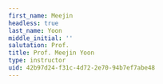 ```yaml
---
first_name: Meejin
headless: true
last_name: Yoon
middle_initial: ''
salutation: Prof.
title: Prof. Meejin Yoon
type: instructor
uid: 42b97d24-f31c-4d72-2e70-94b7ef7abe48
---
```

